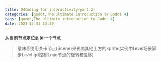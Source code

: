 ```yaml
---
title: 04Coding for interactivity(part 2)
categories: [godot,The ultimate introduction to Godot 4]
tags: [godot,The ultimate introduction to Godot 4]
date: 2023-12-31 13:30
---
```


从当前节点定位到另一个节点

> 意味着使用关卡节点(Scene)来影响其他上方的Sprite(实例中Level场景脚步Level.gd控制Logo节点的旋转和位移)

